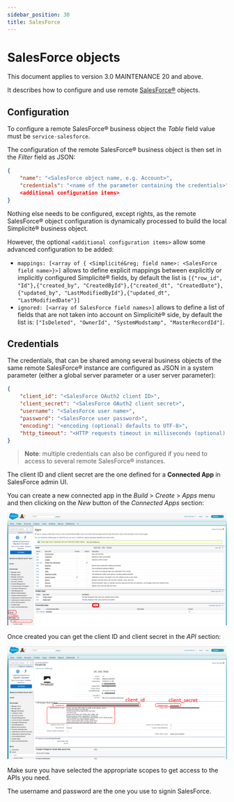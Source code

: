 ```yaml
---
sidebar_position: 30
title: SalesForce
---
```


SalesForce objects
==================

This document applies to version 3.0 MAINTENANCE 20 and above.

It describes how to configure and use remote [SalesForce&reg;](http://www.salesforce.com/) objects.

<h2 id="configuration">Configuration</h2>

To configure a remote SalesForce&reg; business object the _Table_ field value must be `service-salesforce`.

The configuration of the remote SalesForce&reg; business object is then set in the _Filter_ field as JSON:

```json
{
	"name": "<SalesForce object name, e.g. Account>",
	"credentials": "<name of the parameter containing the credentials>",
	<additional configuration items>
}
```

Nothing else needs to be configured, except rights, as the remote SalesForce&reg; object configuration is dynamically processed to build the local Simplicité&reg;  business object.

However, the optional `<additional configuration items>` allow some advanced configuration to be added:

- `mappings: [<array of { <Simplicité&reg; field name>: <SalesForce field name>}>]` allows to define explicit mappings between
explicitly or implicitly configured Simplicité&reg; fields, by default the list is `[{"row_id", "Id"},{"created_by", "CreatedById"},{"created_dt", "CreatedDate"},{"updated_by", "LastModifiedById"},{"updated_dt", "LastModifiedDate"}]`
- `ignored: [<array of SalesForce field names>]` allows to define a list of fields that are not taken into account on Simplicité&reg; side,
by default the list is: `["IsDeleted", "OwnerId", "SystemModstamp", "MasterRecordId"]`.

<h2 id="credentials">Credentials</h2>

The credentials, that can be shared among several business objects of the same remote SalesForce&reg; instance are configured as JSON in a system parameter (either a global server parameter or a user server parameter):

```json
{
	"client_id": "<SalesForce OAuth2 client ID>",
	"client_secret": "<SalesForce OAuth2 client secret>",
	"username": "<SalesForce user name>",
	"password": "<SalesForce user password>",
	"encoding": "<encoding (optional) defaults to UTF-8>",
	"http_timeout": "<HTTP requests timeout in milliseconds (optional) defaults to 30000>"
}
```

> **Note**: multiple credentials can also be configured if you need to access to several remote SalesForce&reg; instances.

The client ID and client secret are the one defined for a **Connected App** in SalesForce admin UI.

You can create a new connected app in the _Build_ > _Create_ > _Apps_ menu and then clicking on the _New_ button of the _Connected Apps_ section:

![](img/salesforce/salesforce1.png)

Once created you can get the client ID and client secret in the _API_ section:

![](img/salesforce/salesforce2.png)

Make sure you have selected the appropriate scopes to get access to the APIs you need.

The username and password are the one you use to signin SalesForce.